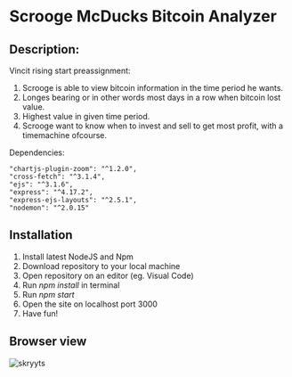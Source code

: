 # Scrooge McDucks Bitcoin Analyzer

<h2>Description:</h2>

Vincit rising start preassignment:

1. Scrooge is able to view bitcoin information in the time period he wants.
2. Longes bearing or in other words most days in a row when bitcoin lost value.
3. Highest value in given time period.
4. Scrooge want to know when to invest and sell to get most profit, with a timemachine ofcourse.

Dependencies:

    "chartjs-plugin-zoom": "^1.2.0",
    "cross-fetch": "^3.1.4",
    "ejs": "^3.1.6",
    "express": "^4.17.2",
    "express-ejs-layouts": "^2.5.1",
    "nodemon": "^2.0.15"


<h2>Installation</h2>

1. Install latest NodeJS and Npm
2. Download repository to your local machine
3. Open repository on an editor (eg. Visual Code)
4. Run _npm install_ in terminal
5. Run _npm start_
6. Open the site on localhost port 3000
7. Have fun!

<h2>Browser view</h2>

![skryyts](https://user-images.githubusercontent.com/32989919/146695788-543a2ee5-8a9f-4b22-9522-55bee3506ebc.png)


